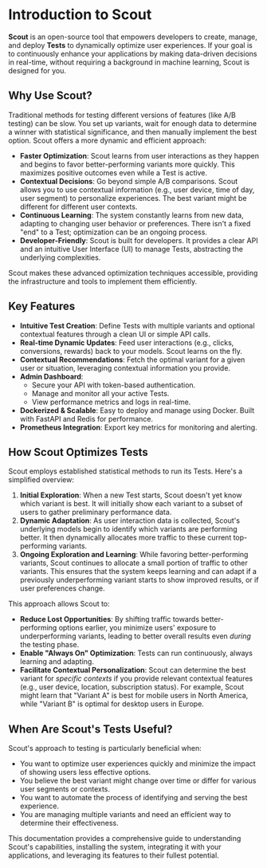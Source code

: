 # Introduction to Scout

**Scout** is an open-source tool that empowers developers to create, manage, and deploy **Tests** to dynamically optimize user experiences. If your goal is to continuously enhance your applications by making data-driven decisions in real-time, without requiring a background in machine learning, Scout is designed for you.

## Why Use Scout?

Traditional methods for testing different versions of features (like A/B testing) can be slow. You set up variants, wait for enough data to determine a winner with statistical significance, and then manually implement the best option. Scout offers a more dynamic and efficient approach:

*   **Faster Optimization**: Scout learns from user interactions as they happen and begins to favor better-performing variants more quickly. This maximizes positive outcomes even while a Test is active.
*   **Contextual Decisions**: Go beyond simple A/B comparisons. Scout allows you to use contextual information (e.g., user device, time of day, user segment) to personalize experiences. The best variant might be different for different user contexts.
*   **Continuous Learning**: The system constantly learns from new data, adapting to changing user behavior or preferences. There isn't a fixed "end" to a Test; optimization can be an ongoing process.
*   **Developer-Friendly**: Scout is built for developers. It provides a clear API and an intuitive User Interface (UI) to manage Tests, abstracting the underlying complexities.

Scout makes these advanced optimization techniques accessible, providing the infrastructure and tools to implement them efficiently.

## Key Features

*   **Intuitive Test Creation**: Define Tests with multiple variants and optional contextual features through a clean UI or simple API calls.
*   **Real-time Dynamic Updates**: Feed user interactions (e.g., clicks, conversions, rewards) back to your models. Scout learns on the fly.
*   **Contextual Recommendations**: Fetch the optimal variant for a given user or situation, leveraging contextual information you provide.
*   **Admin Dashboard**:
    *   Secure your API with token-based authentication.
    *   Manage and monitor all your active Tests.
    *   View performance metrics and logs in real-time.
*   **Dockerized & Scalable**: Easy to deploy and manage using Docker. Built with FastAPI and Redis for performance.
*   **Prometheus Integration**: Export key metrics for monitoring and alerting.

## How Scout Optimizes Tests

Scout employs established statistical methods to run its Tests. Here's a simplified overview:

1.  **Initial Exploration**: When a new Test starts, Scout doesn't yet know which variant is best. It will initially show each variant to a subset of users to gather preliminary performance data.
2.  **Dynamic Adaptation**: As user interaction data is collected, Scout's underlying models begin to identify which variants are performing better. It then dynamically allocates more traffic to these current top-performing variants.
3.  **Ongoing Exploration and Learning**: While favoring better-performing variants, Scout continues to allocate a small portion of traffic to other variants. This ensures that the system keeps learning and can adapt if a previously underperforming variant starts to show improved results, or if user preferences change.

This approach allows Scout to:

*   **Reduce Lost Opportunities**: By shifting traffic towards better-performing options earlier, you minimize users' exposure to underperforming variants, leading to better overall results even *during* the testing phase.
*   **Enable "Always On" Optimization**: Tests can run continuously, always learning and adapting.
*   **Facilitate Contextual Personalization**: Scout can determine the best variant for *specific contexts* if you provide relevant contextual features (e.g., user device, location, subscription status). For example, Scout might learn that "Variant A" is best for mobile users in North America, while "Variant B" is optimal for desktop users in Europe.

## When Are Scout's Tests Useful?

Scout's approach to testing is particularly beneficial when:

*   You want to optimize user experiences quickly and minimize the impact of showing users less effective options.
*   You believe the best variant might change over time or differ for various user segments or contexts.
*   You want to automate the process of identifying and serving the best experience.
*   You are managing multiple variants and need an efficient way to determine their effectiveness.

This documentation provides a comprehensive guide to understanding Scout's capabilities, installing the system, integrating it with your applications, and leveraging its features to their fullest potential. 